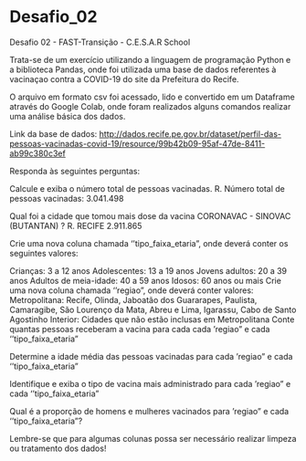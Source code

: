 # Desafio_02
Desafio 02 - FAST-Transição - C.E.S.A.R School

Trata-se de um exercício utilizando a linguagem de programação Python e a biblioteca Pandas, onde foi utilizada uma base de dados referentes à vacinaçao contra a COVID-19 do site da Prefeitura do Recife. 

O arquivo em formato csv foi acessado, lido e convertido em um Dataframe através do Google Colab, onde foram realizados alguns comandos realizar uma análise básica dos dados.

Link da base de dados: http://dados.recife.pe.gov.br/dataset/perfil-das-pessoas-vacinadas-covid-19/resource/99b42b09-95af-47de-8411-ab99c380c3ef

Responda às seguintes perguntas:

Calcule e exiba o número total de pessoas vacinadas. R. Número total de pessoas vacinadas: 3.041.498

Qual foi a cidade que tomou mais dose da vacina CORONAVAC - SINOVAC (BUTANTAN) ? R. RECIFE 2.911.865

Crie uma nova coluna chamada ‘’tipo_faixa_etaria”, onde deverá conter os seguintes valores:

Crianças: 3 a 12 anos
Adolescentes: 13 a 19 anos
Jovens adultos: 20 a 39 anos
Adultos de meia-idade: 40 a 59 anos
Idosos: 60 anos ou mais
Crie uma nova coluna chamada ‘’regiao”, onde deverá conter valores:
Metropolitana: Recife, Olinda, Jaboatão dos Guararapes, Paulista, Camaragibe, São Lourenço da Mata, Abreu e Lima, Igarassu, Cabo de Santo Agostinho
Interior: Cidades que não estão inclusas em Metropolitana
Conte quantas pessoas receberam a vacina para cada cada ’regiao” e cada ‘’tipo_faixa_etaria”

Determine a idade média das pessoas vacinadas para cada ’regiao” e cada ‘’tipo_faixa_etaria”

Identifique e exiba o tipo de vacina mais administrado para cada ’regiao” e cada ‘’tipo_faixa_etaria”

Qual é a proporção de homens e mulheres vacinados para ’regiao” e cada ‘’tipo_faixa_etaria”?

Lembre-se que para algumas colunas possa ser necessário realizar limpeza ou tratamento dos dados!

